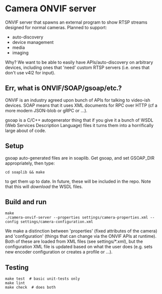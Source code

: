 # Camera ONVIF server

ONVIF server that spawns an external program to show RTSP streams
designed for normal cameras. Planned to support:

 - auto-discovery
 - device management
 - media
 - imaging

Why? We want to be able to easily have APIs/auto-discovery on arbitrary
devices, including ones that 'need' custom RTSP servers
(i.e. ones that don't use v4l2 for input).

## Err, what is ONVIF/SOAP/gsoap/etc.?

ONVIF is an industry agreed upon bunch of APIs for talking to
video-ish devices. SOAP means that it uses XML documents
for RPC over HTTP (cf a more modern JSON-blob or gRPC or
...).

gsoap is a C/C++ autogenerator thing that if you give it
a bunch of WSDL (Web Services Description Language) files
it turns them into a horrifically large about of code.

## Setup

gsoap auto-generated files are in soaplib.
Get gsoap, and set GSOAP_DIR appropriately, then type:

    cd soaplib && make

to get them up to date. In future, these will be included in the repo.
Note that this will _download_ the WSDL files.


## Build and run

    make
    ./camera-onvif-server --properties settings/camera-properties.xml --config settings/camera-configuration.xml


We make a distinction between 'properties' (fixed attributes of the camera)
and 'configuration' (things that can change via the ONVIF APIs at runtime).
Both of these are loaded from XML files (see settings/*.xml), but the
configuration XML file is updated based on what the user does
(e.g. sets new encoder configuration or creates a profile or ...).


## Testing

    make test  # basic unit-tests only
    make lint
    make check  # does both